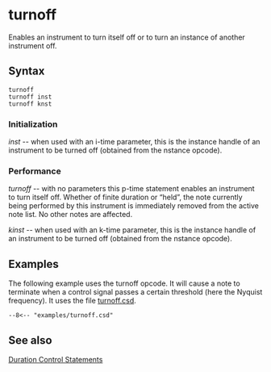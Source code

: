 <!--
id:turnoff
category:Instrument Control:Duration Control
-->
# turnoff
Enables an instrument to turn itself off or to turn an instance of another instrument off.

## Syntax
``` csound-orc
turnoff
turnoff inst
turnoff knst
```

### Initialization

_inst_ -- when used with an i-time parameter, this is the instance handle of an instrument to be turned off (obtained from the nstance opcode).

### Performance

_turnoff_ -- with no parameters this p-time statement enables an instrument to turn itself off. Whether of finite duration or &#8220;held&#8221;, the note currently being performed by this instrument is immediately removed from the active note list. No other notes are affected.

_kinst_ -- when used with an k-time parameter, this is the instance handle of an instrument to be turned off (obtained from the nstance opcode).

## Examples

The following example uses the turnoff opcode. It will cause a note to terminate when a control signal passes a certain threshold (here the Nyquist frequency). It uses the file [turnoff.csd](../../examples/turnoff.csd).

``` csound-csd title="Example of the turnoff opcode." linenums="1"
--8<-- "examples/turnoff.csd"
```

## See also

[Duration Control Statements](../../control/durctl)
